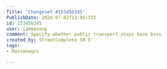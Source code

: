```yaml
---
Title: 'Changeset #153456345'
PublishDate: 2024-07-02T13:05:33Z
id: 153456345
user: iammasonp
comment: Specify whether public transport stops have bins
created_by: StreetComplete 58.0
tags:
- Montenegro

---
```

